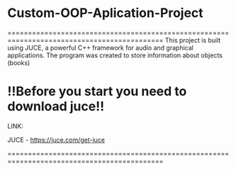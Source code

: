 # Custom-OOP-Aplication-Project

============================================================================================
This project is built using JUCE, a powerful C++ framework for audio and graphical applications. 
The program was created to store information about objects (books)                              
  												
!!Before you start you need to download juce!!							
=================================================================================================
LINK: 												
												
JUCE - https://juce.com/get-juce								
												
============================================================================================
